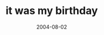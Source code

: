 ---
layout: base.njk
title : 'it was my birthday' 
view_title : 'it was my birthday' 
year : '2004' 
date : '2004-08-02' 
img_file : '/drawing/itwasmybirthday.png' 
html_file : 'itwasmybirthday' 
next_html : 'callitapremonition.html' 
year_order : '135' 
permalink : "title/{{html_file}}.html"
---